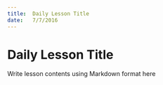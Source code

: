 ```yaml
---
title:  Daily Lesson Title
date:   7/7/2016
---
```


# Daily Lesson Title

Write lesson contents using Markdown format here